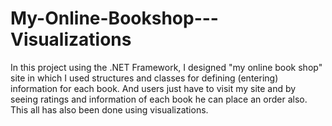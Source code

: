 # My-Online-Bookshop---Visualizations
In this project using the .NET Framework, I designed "my online book shop" site in which I used structures and classes for defining (entering) information for each book. And users just have to visit my site and by seeing ratings and information of each book he can place an order also. This all has also been done using visualizations.
